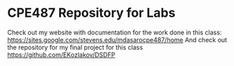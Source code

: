 # CPE487 Repository for Labs
Check out my website with documentation for the work done in this class: https://sites.google.com/stevens.edu/mdasarocpe487/home
And check out the repository for my final project for this class https://github.com/EKozlakov/DSDFP
